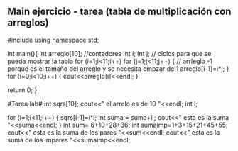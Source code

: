 
## Main ejercicio - tarea (tabla de multiplicación con arreglos)


#include <iostream>
 using namespace std;
 
int main(){
 int arreglo[10];
 //contadores
  int i;
  int j;
  // ciclos para que se pueda mostrar la tabla 
    for (i=1;i<11;i++)
    for (j=1;j<11;j++) {
        // arrleglo -1 porque es el tamaño del arreglo y se necesita empzar de 1
        arreglo[i-1]=i*j;
        }
   for (i=0;i<10;i++) {
    cout<<arreglo[i]<<endl;
    }

  return 0;
}

#Tarea lab#
int sqrs[10];
 cout<<" el arrelo es de 10   "<<endl;
 int i;
 
 for (i=1;i<11;i++) {
 sqrs[i-1]=i*i;
  int suma = suma+i ;
  cout<<" esta es la suma   "<<suma<<endl;
 }
 int sum= 6+10+28+36;
 int sumaimp=1+3+15+21+45+55;
 cout<<" esta es la suma de los pares "<<sum<<endl;
 cout<<" esta es la suma  de los impares "<<sumaimp<<endl;


